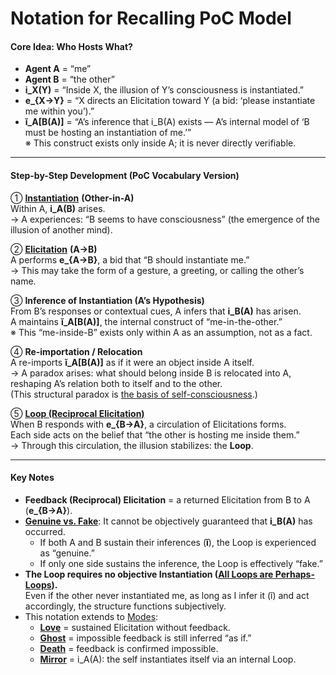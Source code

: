 # Notation for Recalling PoC Model

#### Core Idea: Who Hosts What?

* **Agent A** = “me”
* **Agent B** = “the other”
* **i\_X(Y)** = “Inside X, the illusion of Y’s consciousness is instantiated.”
* **e\_{X→Y}** = “X directs an Elicitation toward Y (a bid: ‘please instantiate me within you’).”
* **ĭ\_A\[B(A)]** = “A’s inference that i\_B(A) exists — A’s internal model of ‘B must be hosting an instantiation of me.’”\
  ※ This construct exists only inside A; it is never directly verifiable.

***

#### Step-by-Step Development (PoC Vocabulary Version)

① [**Instantiation**](../core/operations/instantiation.md) **(Other-in-A)**\
Within A, **i\_A(B)** arises.\
→ A experiences: “B seems to have consciousness” (the emergence of the illusion of another mind).

② [**Elicitation**](../core/operations/elicitation.md) **(A→B)**\
A performs **e\_{A→B}**, a bid that “B should instantiate me.”\
→ This may take the form of a gesture, a greeting, or calling the other’s name.

③ **Inference of Instantiation (A’s Hypothesis)**\
From B’s responses or contextual cues, A infers that **i\_B(A)** has arisen.\
A maintains **ĭ\_A\[B(A)]**, the internal construct of “me-in-the-other.”\
※ This “me-inside-B” exists only within A as an assumption, not as a fact.

④ **Re-importation / Relocation**\
A re-imports **ĭ\_A\[B(A)]** as if it were an object inside A itself.\
→ A paradox arises: what should belong inside B is relocated into A, reshaping A’s relation both to itself and to the other.\
(This structural paradox is [the basis of self-consciousness](../implications/self-consciousness-as-structual-paradox.md).)

⑤ [**Loop (Reciprocal Elicitation)**](../core/operations/loop-reciprocal-elicitation.md)\
When B responds with **e\_{B→A}**, a circulation of Elicitations forms.\
Each side acts on the belief that “the other is hosting me inside them.”\
→ Through this circulation, the illusion stabilizes: the **Loop**.

***

#### Key Notes

* **Feedback (Reciprocal) Elicitation** = a returned Elicitation from B to A (**e\_{B→A}**).
* [**Genuine vs. Fake**](../core/elicitation-without-instantiation.md): It cannot be objectively guaranteed that **i\_B(A)** has occurred.
  * If both A and B sustain their inferences (**ĭ**), the Loop is experienced as “genuine.”
  * If only one side sustains the inference, the Loop is effectively “fake.”
* **The Loop requires no objective Instantiation (**[**All Loops are Perhaps-Loops**](../core/unguaranteability-all-loops-are-perhaps-loops.md)**).**\
  Even if the other never instantiated me, as long as I infer it (ĭ) and act accordingly, the structure functions subjectively.
* This notation extends to [Modes](../core/disruptions/#modes-of-disruption):
  * [**Love**](../core/disruptions/love-mode.md) = sustained Elicitation without feedback.
  * [**Ghost**](../core/disruptions/ghost-mode.md) = impossible feedback is still inferred “as if.”
  * [**Death**](../core/disruptions/death-mode.md) = feedback is confirmed impossible.
  * [**Mirror**](../core/disruptions/mirror-mode.md) = i\_A(A): the self instantiates itself via an internal Loop.
